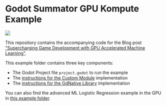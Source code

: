 # Godot Summator GPU Kompute Example

![](https://github.com/EthicalML/vulkan-kompute/raw/master/docs/images/komputer-godot-4.gif)

This repository contains the accompanying code for the Blog post ["Supercharging Game Development with GPU Accelerated Machine Learning"](https://medium.com/@AxSaucedo/supercharging-game-development-with-gpu-accelerated-ml-using-vulkan-kompute-the-godot-game-engine-4e75a84ea9f0).

This example folder contains three key components:
* The Godot Project file `project.godot` to run the example
* The [instructions for the Custom Module](./custom_module/) implementation
* The [instructions for the GdNative Library](./gdnative_shared/) implementation

You can also find the advanced ML Logistic Regression example in the GPU in [this example folder](../godot_logistic_regression/).

